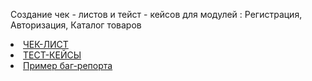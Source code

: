 Создание чек - листов и тейст -  кейсов для модулей : Регистрация, Авторизация, Каталог товаров
<li><a href=https://docs.google.com/spreadsheets/d/1CQHFiv4bjiay5OP2x-fq9_7tm4jjOHki9QwDCTEO9mU/edit?gid=0#gid=0>ЧЕК-ЛИСТ</a></li>  
<li><a href=https://docs.google.com/spreadsheets/d/1e8X_S-6s1fOjVQtaXeGc9EKqcoVzlt9FYM4TZDVL8FU/edit?gid=496109615#gid=496109615>ТЕСТ-КЕЙСЫ</a></li>  
<li><a href=https://github.com/DmitriySau/demoshop/blob/main/Screenshot_2.jpg>Пример баг-репорта</a></li> 
